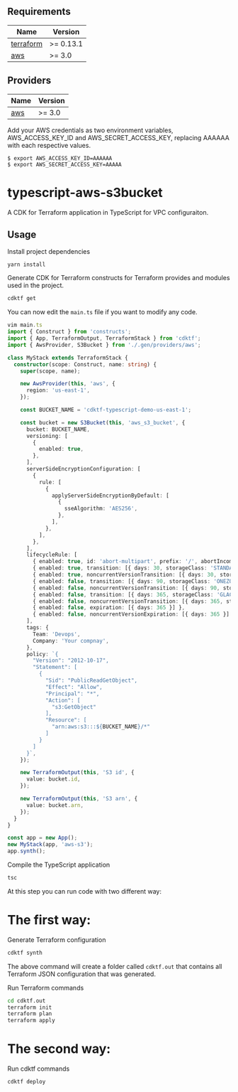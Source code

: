 ## Requirements

| Name | Version |
|------|---------|
| <a name="requirement_terraform"></a> [terraform](#requirement\_terraform) | >= 0.13.1 |
| <a name="requirement_aws"></a> [aws](#requirement\_aws) | >= 3.0 |

## Providers

| Name | Version |
|------|---------|
| <a name="provider_aws"></a> [aws](#provider\_aws) | >= 3.0 |


Add your AWS credentials as two environment variables, AWS_ACCESS_KEY_ID and AWS_SECRET_ACCESS_KEY, replacing AAAAAA with each respective values.
```shell
$ export AWS_ACCESS_KEY_ID=AAAAAA
$ export AWS_SECRET_ACCESS_KEY=AAAAA
```

# typescript-aws-s3bucket

A CDK for Terraform application in TypeScript for VPC configuraiton.

## Usage

Install project dependencies

```shell
yarn install
```

Generate CDK for Terraform constructs for Terraform provides and modules used in the project.

```bash
cdktf get
```

You can now edit the `main.ts` file if you want to modify any code.

```typescript
vim main.ts
import { Construct } from 'constructs';
import { App, TerraformOutput, TerraformStack } from 'cdktf';
import { AwsProvider, S3Bucket } from './.gen/providers/aws';

class MyStack extends TerraformStack {
  constructor(scope: Construct, name: string) {
    super(scope, name);

    new AwsProvider(this, 'aws', {
      region: 'us-east-1',
    });

    const BUCKET_NAME = 'cdktf-typescript-demo-us-east-1';

    const bucket = new S3Bucket(this, 'aws_s3_bucket', {
      bucket: BUCKET_NAME,
      versioning: [
        {
          enabled: true,
        },
      ],
      serverSideEncryptionConfiguration: [
        {
          rule: [
            {
              applyServerSideEncryptionByDefault: [
                {
                  sseAlgorithm: 'AES256',
                },
              ],
            },
          ],
        },
      ],
      lifecycleRule: [
        { enabled: true, id: 'abort-multipart', prefix: '/', abortIncompleteMultipartUploadDays: 7 },
        { enabled: true, transition: [{ days: 30, storageClass: 'STANDARD_IA' }] },
        { enabled: true, noncurrentVersionTransition: [{ days: 30, storageClass: 'STANDARD_IA' }] },
        { enabled: false, transition: [{ days: 90, storageClass: 'ONEZONE_IA' }] },
        { enabled: false, noncurrentVersionTransition: [{ days: 90, storageClass: 'ONEZONE_IA' }] },
        { enabled: false, transition: [{ days: 365, storageClass: 'GLACIER' }] },
        { enabled: false, noncurrentVersionTransition: [{ days: 365, storageClass: 'ONEZONE_IA' }] },
        { enabled: false, expiration: [{ days: 365 }] },
        { enabled: false, noncurrentVersionExpiration: [{ days: 365 }] },
      ],
      tags: {
        Team: 'Devops',
        Company: 'Your compnay',
      },
      policy: `{
        "Version": "2012-10-17",
        "Statement": [
          {
            "Sid": "PublicReadGetObject",
            "Effect": "Allow",
            "Principal": "*",
            "Action": [
              "s3:GetObject"
            ],
            "Resource": [
              "arn:aws:s3:::${BUCKET_NAME}/*"
            ]
          }
        ]
      }`,
    });

    new TerraformOutput(this, 'S3 id', {
      value: bucket.id,
    });

    new TerraformOutput(this, 'S3 arn', {
      value: bucket.arn,
    });
  }
}

const app = new App();
new MyStack(app, 'aws-s3');
app.synth();
```

Compile the TypeScript application

```bash
tsc
```
At this step you can run code with two different way:

# The first way:

Generate Terraform configuration

```bash
cdktf synth
```

The above command will create a folder called `cdktf.out` that contains all Terraform JSON configuration that was generated.

Run Terraform commands

```bash
cd cdktf.out
terraform init
terraform plan
terraform apply
```

# The second way:

Run cdktf commands

```bash
cdktf deploy
```
